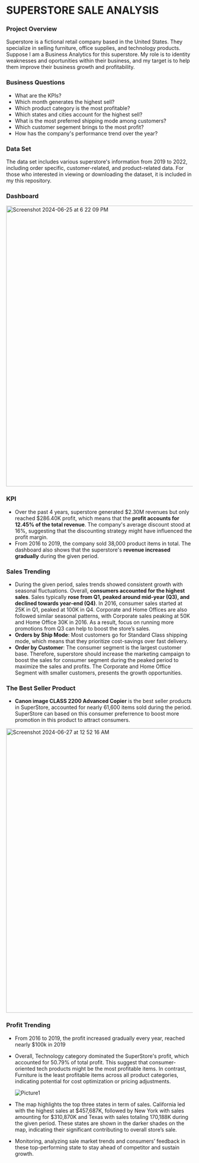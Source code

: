 # SUPERSTORE SALE ANALYSIS

### Project Overview 
Superstore is a fictional retail company based in the United States. They specialize in selling furniture, office supplies, and technology products. Suppose I am a Business Analytics for this superstore. My role is to identity weaknesses and oportunities within their business, and my target is to help them improve their business growth and profitability.

### Business Questions
- What are the KPIs?  
- Which month generates the highest sell? 
- Which product category is the most profitable? 
- Which states and cities account for the highest sell?
- What is the most preferred shipping mode among customers? 
- Which customer segement brings to the most profit? 
- How has the company's performance trend over the year?

### Data Set
The data set includes various superstore's information from 2019 to 2022, including order specific, customer-related, and product-related data. For those who interested in viewing or downloading the dataset, it is included in my this repository. 

### Dashboard
<img width="756" alt="Screenshot 2024-06-25 at 6 22 09 PM" src="https://github.com/SueTan309/SuperStore-Sale-Analysis/assets/169891418/00e7e676-ea6d-426c-bf83-0742695c0813">

### KPI
- Over the past 4 years, superstore generated $2.30M revenues but only reached $286.40K profit, which means that the **profit accounts for 12.45% of the total revenue**. The company's average discount stood at 16%, suggesting that the discounting strategy might have influenced the profit margin.
- From 2016 to 2019, the company sold 38,000 product items in total. The dashboard also shows that the superstore's **revenue increased gradually** during the given period.

### Sales Trending  
- During the given period, sales trends showed consistent growth with seasonal fluctuations. Overall, **consumers accounted for the highest sales**. Sales typically **rose from Q1, peaked around mid-year (Q3), and declined towards year-end (Q4)**. In 2016, consumer sales started at 25K in Q1, peaked at 100K in Q4. Corporate and Home Offices are also followed similar seasonal patterns, with Corporate sales peaking at 50K and Home Office 30K in 2016. As a result, focus on running more promotions from Q3 can help to boost the store’s sales.
- **Orders by Ship Mode**: Most customers go for Standard Class shipping mode, which means that they prioritize cost-savings over fast delivery.
- **Order by Customer**: The consumer segment is the largest customer base. Therefore, superstore should increase the marketing campaign to boost the sales for consumer segment during the peaked period to maximize the sales and profits. The Corporate and Home Office Segment with smaller customers, presents the growth opportunities.

### The Best Seller Product
- **Canon image CLASS 2200 Advanced Copier** is the best seller products in SuperStore, accounted for nearly 61,600 items sold during the period. SuperStore can based on this consumer preferrence to boost more promotion in this product to attract consumers.

 
 
<img width="766" alt="Screenshot 2024-06-27 at 12 52 16 AM" src="https://github.com/SueTan309/SuperStore-Sale-Analysis/assets/169891418/72969860-ab6c-42e6-b626-865e673ab2f5">

### Profit Trending
- From 2016 to 2019, the profit increased gradually every year, reached nearly $100k in 2019 
- Overall, Technology category  dominated the SuperStore's profit, which accounted for 50.79% of total profit. This suggest that consumer-oriented tech products might be the most profitable items. In contrast, Furniture is the least profitable items across all product categories, indicating potential for cost optimization or pricing adjustments.

  ![Picture1](https://github.com/SueTan309/SuperStore-Sale-Analysis/assets/169891418/b8acfbb1-517f-4c8d-b44e-ed45ef006664)

- The map highlights the top three states in term of sales. California led with the highest sales at $457,687K, followed by New York with sales amounting for $310,870K and Texas with sales totaling 170,188K during the given period. These states are shown in the darker shades on the map, indicating their significant contributing to overall store’s sale.
- Monitoring, analyzing sale market trends and consumers’ feedback in these top-performing state to stay ahead of competitor and sustain growth.  



